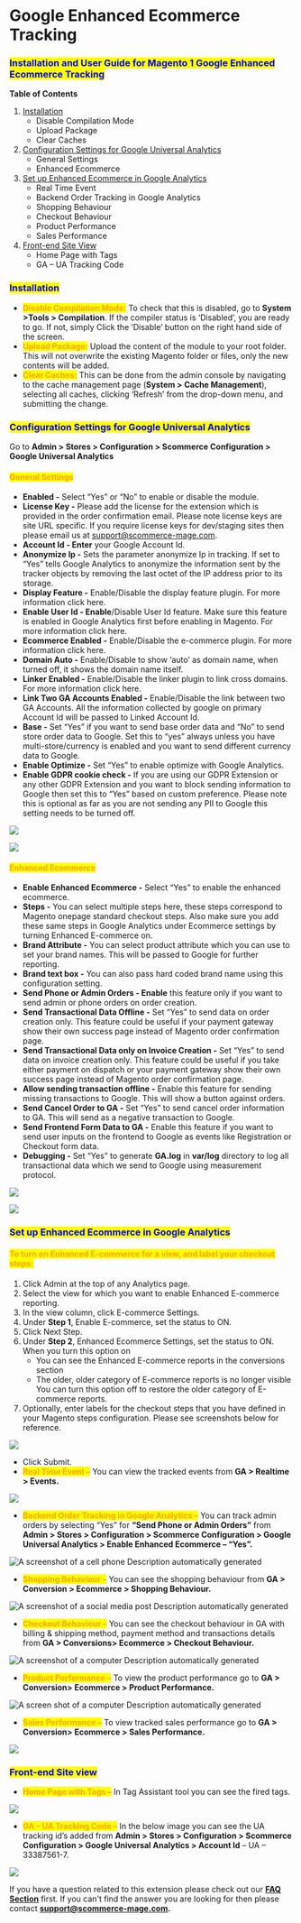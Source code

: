 # Google Enhanced Ecommerce Tracking

### <mark style="color:blue;">Installation and User Guide for Magento 1 Google Enhanced Ecommerce Tracking</mark>

**Table of Contents**

1. [Installation ](google-enhanced-ecommerce-tracking.md#\_bookmark0)
   * Disable Compilation Mode&#x20;
   * Upload Package&#x20;
   * Clear Caches&#x20;
2. [Configuration Settings for Google Universal Analytics ](google-enhanced-ecommerce-tracking.md#\_bookmark4)
   * General Settings&#x20;
   * Enhanced Ecommerce&#x20;
3. [Set up Enhanced Ecommerce in Google Analytics ](google-enhanced-ecommerce-tracking.md#\_bookmark7)
   * Real Time Event&#x20;
   * Backend Order Tracking in Google Analytics&#x20;
   * Shopping Behaviour&#x20;
   * Checkout Behaviour&#x20;
   * Product Performance&#x20;
   * Sales Performance&#x20;
4. [Front-end Site View ](google-enhanced-ecommerce-tracking.md#\_bookmark14)
   * Home Page with Tags&#x20;
   * GA – UA Tracking Code&#x20;

### <mark style="color:blue;">Installation</mark> <a href="#bookmark0" id="bookmark0"></a>

* <mark style="color:orange;">**Disable Compilation Mode:**</mark> To check that this is disabled, go to **System >Tools > Compilation**. If the compiler status is ‘Disabled’, you are ready to go. If not, simply Click the ‘Disable’ button on the right hand side of the screen.
* <mark style="color:orange;">**Upload Package:**</mark> Upload the content of the module to your root folder. This will not overwrite the existing Magento folder or files, only the new contents will be added.
* <mark style="color:orange;">**Clear Caches:**</mark> This can be done from the admin console by navigating to the cache management page (**System > Cache Management**), selecting all caches, clicking ‘Refresh’ from the drop-down menu, and submitting the change.

### <mark style="color:blue;">Configuration Settings for Google Universal Analytics</mark> <a href="#bookmark4" id="bookmark4"></a>

Go to **Admin > Stores > Configuration > Scommerce Configuration > Google Universal Analytics**

#### <mark style="color:orange;">General Settings</mark> <a href="#bookmark5" id="bookmark5"></a>

* **Enabled -** Select “Yes” or “No” to enable or disable the module.
* **License Key -** Please add the license for the extension which is provided in the order confirmation email. Please note license keys are site URL specific. If you require license keys for dev/staging sites then please email us at [support@scommerce-mage.com](mailto:support@scommerce-mage.com).
* **Account Id - Enter** your Google Account Id.
* **Anonymize Ip -** Sets the parameter anonymize Ip in tracking. If set to “Yes” tells Google Analytics to anonymize the information sent by the tracker objects by removing the last octet of the IP address prior to its storage.
* **Display Feature -** Enable/Disable the display feature plugin. For more information click here.
* **Enable User Id - Enable**/Disable User Id feature. Make sure this feature is enabled in Google Analytics first before enabling in Magento. For more information click here.
* **Ecommerce Enabled -** Enable/Disable the e-commerce plugin. For more information click here.
* **Domain Auto -** Enable/Disable to show ‘auto’ as domain name, when turned off, it shows the domain name itself.
* **Linker Enabled -** Enable/Disable the linker plugin to link cross domains. For more information click here.
* **Link Two GA Accounts Enabled -** Enable/Disable the link between two GA Accounts. All the information collected by google on primary Account Id will be passed to Linked Account Id.
* **Base -** Set “Yes” if you want to send base order data and “No” to send store order data to Google. Set this to “yes” always unless you have multi-store/currency is enabled and you want to send different currency data to Google.
* **Enable Optimize -** Set “Yes” to enable optimize with Google Analytics.
* **Enable GDPR cookie check -** If you are using our GDPR Extension or any other GDPR Extension and you want to block sending information to Google then set this to “Yes” based on custom preference. Please note this is optional as far as you are not sending any PII to Google this setting needs to be turned off.

![](../../.gitbook/assets/m1ua\_general1.jpg)

![](../../.gitbook/assets/m1ua\_general2.jpg)

#### <mark style="color:orange;">Enhanced Ecommerce</mark> <a href="#bookmark6" id="bookmark6"></a>

* **Enable Enhanced Ecommerce -** Select “Yes” to enable the enhanced ecommerce.
* **Steps -** You can select multiple steps here, these steps correspond to Magento onepage standard checkout steps. Also make sure you add these same steps in Google Analytics under Ecommerce settings by turning Enhanced E-commerce on.
* **Brand Attribute -** You can select product attribute which you can use to set your brand names. This will be passed to Google for further reporting.
* **Brand text box -** You can also pass hard coded brand name using this configuration setting.
* **Send Phone or Admin Orders - Enable** this feature only if you want to send admin or phone orders on order creation.
* **Send Transactional Data Offline -** Set “Yes” to send data on order creation only. This feature could be useful if your payment gateway show their own success page instead of Magento order confirmation page.
* **Send Transactional Data only on Invoice Creation -** Set “Yes” to send data on invoice creation only. This feature could be useful if you take either payment on dispatch or your payment gateway show their own success page instead of Magento order confirmation page.
* **Allow sending transaction offline -** Enable this feature for sending missing transactions to Google. This will show a button against orders.
* **Send Cancel Order to GA -** Set “Yes” to send cancel order information to GA. This will send as a negative transaction to Google.
* **Send Frontend Form Data to GA -** Enable this feature if you want to send user inputs on the frontend to Google as events like Registration or Checkout form data.
* **Debugging -** Set “Yes” to generate **GA.log** in **var/log** directory to log all transactional data which we send to Google using measurement protocol.

![](../../.gitbook/assets/m1ua\_ee1.jpg)

![](../../.gitbook/assets/m1ua\_ee2.jpg)

### <mark style="color:blue;">Set up Enhanced Ecommerce in Google Analytics</mark> <a href="#bookmark7" id="bookmark7"></a>

#### <mark style="color:orange;">To turn on Enhanced E-commerce for a view, and label your checkout steps:</mark>

1. Click Admin at the top of any Analytics page.
2. Select the view for which you want to enable Enhanced E-commerce reporting.
3. In the view column, click E-commerce Settings.
4. Under **Step 1**, Enable E-commerce, set the status to ON.
5. Click Next Step.
6. Under **Step 2**, Enhanced Ecommerce Settings, set the status to ON. When you turn this option on
   * You can see the Enhanced E-commerce reports in the conversions section
   * The older, older category of E-commerce reports is no longer visible You can turn this option off to restore the older category of E-commerce reports.
7. Optionally, enter labels for the checkout steps that you have defined in your Magento steps configuration. Please see screenshots below for reference.

![](../../.gitbook/assets/m1ua\_eesetup.jpg)

* Click Submit.
* <mark style="color:orange;">**Real Time Event –**</mark> You can view the tracked events from **GA > Realtime > Events.**

![](../../.gitbook/assets/m1ua\_realtimeevent.jpg)

* <mark style="color:orange;">**Backend Order Tracking in Google Analytics –**</mark> You can track admin orders by selecting “Yes” for **“Send Phone or Admin Orders”** from **Admin > Stores > Configuration > Scommerce Configuration > Google Universal Analytics > Enable Enhanced Ecommerce – “Yes”.**

![A screenshot of a cell phone  Description automatically generated](<../../.gitbook/assets/5 (71)>)

* <mark style="color:orange;">**Shopping Behaviour –**</mark> You can see the shopping behaviour from **GA > Conversion > Ecommerce > Shopping Behaviour.**

![A screenshot of a social media post  Description automatically generated](<../../.gitbook/assets/6 (64)>)

* <mark style="color:orange;">**Checkout Behaviour –**</mark> You can see the checkout behaviour in GA with billing & shipping method, payment method and transactions details from **GA > Conversions> Ecommerce > Checkout Behaviour.**

![A screenshot of a computer  Description automatically generated](<../../.gitbook/assets/7 (28)>)

* <mark style="color:orange;">**Product Performance –**</mark> To view the product performance go to **GA > Conversion> Ecommerce > Product Performance.**

![A screen shot of a computer  Description automatically generated](<../../.gitbook/assets/8 (5)>)

* <mark style="color:orange;">**Sales Performance –**</mark> To view tracked sales performance go to **GA > Conversion> Ecommerce > Sales Performance.**

![](../../.gitbook/assets/m1uasalesperformance.jpg)

### <mark style="color:blue;">Front-end Site view</mark> <a href="#bookmark14" id="bookmark14"></a>

* <mark style="color:orange;">**Home Page with Tags –**</mark> In Tag Assistant tool you can see the fired tags.

![](<../../.gitbook/assets/10 (21)>)

* <mark style="color:orange;">**GA – UA Tracking Code –**</mark> In the below image you can see the UA tracking id’s added from **Admin > Stores > Configuration > Scommerce Configuration > Google Universal Analytics > Account Id** – UA – 33387561-7.

![](<../../.gitbook/assets/11 (20)>)

If you have a question related to this extension please check out our [**FAQ Section**](https://www.scommerce-mage.com/magento-google-enhanced-ecommerce-tracking.html#faq) first. If you can't find the answer you are looking for then please contact [**support@scommerce-mage.com**](mailto:core@scommerce-mage.com)**.**
